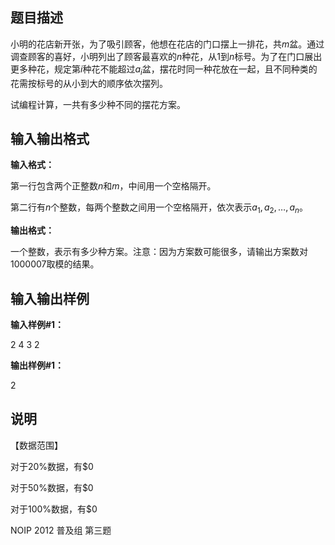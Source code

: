 题目描述
----

小明的花店新开张，为了吸引顾客，他想在花店的门口摆上一排花，共$m$盆。通过调查顾客的喜好，小明列出了顾客最喜欢的$n$种花，从$1$到$n$标号。为了在门口展出更多种花，规定第$i$种花不能超过$a_i$盆，摆花时同一种花放在一起，且不同种类的花需按标号的从小到大的顺序依次摆列。

试编程计算，一共有多少种不同的摆花方案。

输入输出格式
------

**输入格式：**  

第一行包含两个正整数$n$和$m$，中间用一个空格隔开。

第二行有$n$个整数，每两个整数之间用一个空格隔开，依次表示$a_1,a_2,…,a_n$。

**输出格式：**  

一个整数，表示有多少种方案。注意：因为方案数可能很多，请输出方案数对$1000007$取模的结果。

输入输出样例
------

**输入样例#1：** 

2 4
3 2

**输出样例#1：** 

2

说明
--

【数据范围】

对于20%数据，有$0

对于50%数据，有$0

对于100%数据，有$0

NOIP 2012 普及组 第三题